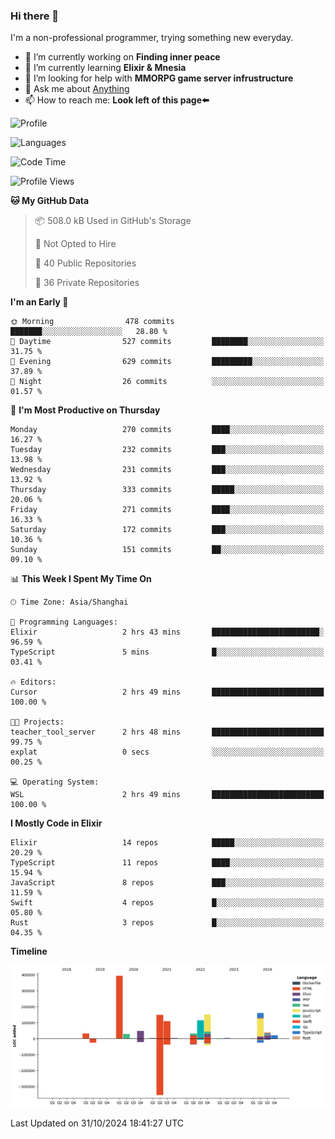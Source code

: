### Hi there 👋

I'm a non-professional programmer, trying something new everyday.

<!--
**dyzdyz010/dyzdyz010** is a ✨ _special_ ✨ repository because its `README.md` (this file) appears on your GitHub profile.
-->

- 🔭 I’m currently working on **Finding inner peace**
- 🌱 I’m currently learning **Elixir & Mnesia**
- 🤔 I’m looking for help with **MMORPG game server infrustructure**
- 💬 Ask me about [Anything](https://github.com/dyzdyz010/dyzdyz010/issues)
- 📫 How to reach me: **Look left of this page⬅️**

<!-- - 👯 I’m looking to collaborate on
- 😄 Pronouns: ...
- ⚡ Fun fact: ...
 -->
 
![Profile](https://github-readme-stats.vercel.app/api?username=dyzdyz010&count_private=true&show_icons=true&theme=dracula)

![Languages](https://github-readme-stats.vercel.app/api/top-langs/?username=dyzdyz010&layout=compact&theme=dracula)

<!--START_SECTION:waka-->
![Code Time](http://img.shields.io/badge/Code%20Time-1%2C828%20hrs%201%20min-blue)

![Profile Views](http://img.shields.io/badge/Profile%20Views-0-blue)

**🐱 My GitHub Data** 

> 📦 508.0 kB Used in GitHub's Storage 
 > 
> 🚫 Not Opted to Hire
 > 
> 📜 40 Public Repositories 
 > 
> 🔑 36 Private Repositories 
 > 
**I'm an Early 🐤** 

```text
🌞 Morning                478 commits         ███████░░░░░░░░░░░░░░░░░░   28.80 % 
🌆 Daytime                527 commits         ████████░░░░░░░░░░░░░░░░░   31.75 % 
🌃 Evening                629 commits         █████████░░░░░░░░░░░░░░░░   37.89 % 
🌙 Night                  26 commits          ░░░░░░░░░░░░░░░░░░░░░░░░░   01.57 % 
```
📅 **I'm Most Productive on Thursday** 

```text
Monday                   270 commits         ████░░░░░░░░░░░░░░░░░░░░░   16.27 % 
Tuesday                  232 commits         ███░░░░░░░░░░░░░░░░░░░░░░   13.98 % 
Wednesday                231 commits         ███░░░░░░░░░░░░░░░░░░░░░░   13.92 % 
Thursday                 333 commits         █████░░░░░░░░░░░░░░░░░░░░   20.06 % 
Friday                   271 commits         ████░░░░░░░░░░░░░░░░░░░░░   16.33 % 
Saturday                 172 commits         ███░░░░░░░░░░░░░░░░░░░░░░   10.36 % 
Sunday                   151 commits         ██░░░░░░░░░░░░░░░░░░░░░░░   09.10 % 
```


📊 **This Week I Spent My Time On** 

```text
🕑︎ Time Zone: Asia/Shanghai

💬 Programming Languages: 
Elixir                   2 hrs 43 mins       ████████████████████████░   96.59 % 
TypeScript               5 mins              █░░░░░░░░░░░░░░░░░░░░░░░░   03.41 % 

🔥 Editors: 
Cursor                   2 hrs 49 mins       █████████████████████████   100.00 % 

🐱‍💻 Projects: 
teacher_tool_server      2 hrs 48 mins       █████████████████████████   99.75 % 
explat                   0 secs              ░░░░░░░░░░░░░░░░░░░░░░░░░   00.25 % 

💻 Operating System: 
WSL                      2 hrs 49 mins       █████████████████████████   100.00 % 
```

**I Mostly Code in Elixir** 

```text
Elixir                   14 repos            █████░░░░░░░░░░░░░░░░░░░░   20.29 % 
TypeScript               11 repos            ████░░░░░░░░░░░░░░░░░░░░░   15.94 % 
JavaScript               8 repos             ███░░░░░░░░░░░░░░░░░░░░░░   11.59 % 
Swift                    4 repos             █░░░░░░░░░░░░░░░░░░░░░░░░   05.80 % 
Rust                     3 repos             █░░░░░░░░░░░░░░░░░░░░░░░░   04.35 % 
```



**Timeline**

![Lines of Code chart](https://raw.githubusercontent.com/dyzdyz010/dyzdyz010/master/assets/bar_graph.png)


 Last Updated on 31/10/2024 18:41:27 UTC
<!--END_SECTION:waka-->
